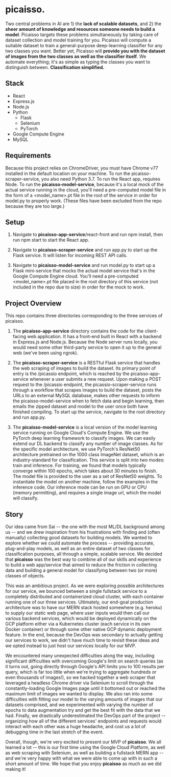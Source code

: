 # picaisso.
Two central problems in AI are 1) the **lack of scalable datasets**, and 2) the **sheer amount of knowledge and resources someone needs to build a model**. Picaisso targets these problems simultaneously by taking care of dataset collection and model training for you. Picaisso will compute a suitable dataset to train a general-purpose deep-learning classifier for any two classes you want. Better yet, Picaisso will **provide you with the dataset of images from the two classes as well as the classifier itself**. We automate everything; it's as simple as typing the classes you want to distinguish between. **Classification simplified.**

## Stack 

* React
* Express.js 
* Node.js 
* Python 
  * Flask 
  * Selenium 
  * PyTorch 
* Google Compute Engine 
* MySQL

## Requirements 
Because this project relies on ChromeDriver, you must have Chrome v77 installed in the default location on your machine. To run the picaisso-scraper-service, you also need Python 3.7. To run the React app, requires Node. To run the **picaisso-model-service**, because it's a local mock of the actual service running in the cloud, you'll need a pre-computed model file in the form of a <model_name>.pt file in the root of the service in order for model.py to properly work. (These files have been excluded from the repo because they are too large.) 

## Setup 

1. Navigate to **picaisso-app-service**/react-front and run npm install, then run npm start to start the React app. 

2. Navigate to **picaisso-scraper-service** and run app.py to start up the Flask service. It will listen for incoming REST API calls. 

3. Navigate to **picaisso-model-service** and run model.py to start up a Flask mini-service that mocks the actual model service that's in the Google Compute Engine cloud. You'll need a pre-computed <model_name>.pt file placed in the root directory of this service (not included in the repo due to size) in order for the mock to work. 


## Project Overview
This repo contains three directories corresponding to the three services of picaisso. 

1. The **picaisso-app-service** directory contains the code for the client-facing web application. It has a front-end built in React with a backend in Express.js and Node.js. Because the Node server runs locally, you would need some other third-party service to open it up to the general web (we've been using ngrok). 

2. The **picaisso-scraper-service** is a RESTful Flask service that handles the web scraping of images to build the dataset. Its primary point of entry is the /picassio endpoint, which is reached by the picaisso-app-service whenever a user submits a new request. Upon making a POST request to the /picassio endpoint, the picassio-scraper-service runs through a workflow that scrapes images to build the dataset, posts the URLs to an external MySQL database, makes other requests to inform the picaisso-model-service when to fetch data and begin learning, then emails the zipped dataset and model to the user once both have finished compiling. To start up the service, navigate to the root directory and run app.py.

3. The **picaisso-model-service** is a local version of the model learning service running on Google Cloud's Compute Engine. We use the PyTorch deep learning framework to classify images. We can easily extend our DL backend to classify any number of image classes. As for the specific model architecture, we use PyTorch's ResNet50 architecture pretrained on the 1000 class ImageNet dataset, which is an industry-standard for classification. This service is split into two modes: train and inference. For training, we found that models typically converge within 100 epochs, which takes about 30 minutes to finish. The model file is provided to the user as a set of ResNet50 weights. To instantiate the model on another machine, follow the examples in the inference code. Our inference mode can be run on GPU or CPU (memory permitting), and requires a single image url, which the model will classify.

## Story 
Our idea came from Sai -- the one with the most ML/DL background among us -- and we drew inspiration from his frustrations with finding and (often manually) collecting good datasets for building models. We wanted to explore whether we could automate the process -- providing accurate, plug-and-play models, as well as an entire dataset of two classes for classification purposes, all through a simple, scalable service. We decided that **picaisso** was the best way to combine all of our skills and experience to build a web app/service that aimed to reduce the friction in collecting data and building a general model for classifying between two (or more) classes of objects. 

This was an ambitious project. As we were exploring possible architectures for our service, we bounced between a single fullstack service to a completely distributed and containerized cloud cluster, with each container running one of our three services. Ultimately, our end-goal production architecture was to have our MERN stack hosted somewhere (e.g. heroku) to supply our static web page, where user inputs would then call our various backend services, which would be deployed dynamically on the GCP platform either via a Kubernetes cluster (each service in its own Docker container) or through some other native GCP dynamic deployment feature. In the end, because the DevOps was secondary to actually getting our services to work, we didn't have much time to revisit these ideas and we opted instead to just host our services locally for our MVP. 

We encountered many unexpected difficulties along the way, including significant difficulties with overcoming Google's limit on search queries (as it turns out, going directly through Google's API limits you to 100 results per query, which is far too little when we're trying to aggregate hundreds or even thousands of images!), so we hacked together a web scraper that leveraged a headless Chrome driver via Selenium to scroll through the constantly-loading Google Images page until it bottomed out or reached the maximum limit of images we wanted to display. We also ran into some difficulties with fitting our model to the varying amounts of images that our datasets comprised, and we experimented with varying the number of epochs to data augmentation try and get the best fit with the data that we had. Finally, we drastically underestimated the DevOps part of the project -- organizing how all of the different services' endpoints and requests would interact with each other was a huge headache, and cost us a lot of debugging time in the last stretch of the event. 

Overall, though, we're very excited to present our MVP of **picaisso**. We all learned a lot -- this is our first time using the Google Cloud Platform, as well as web scraping with Selenium, as well as building a fullstack MERN app -- and we're very happy with what we were able to come up with in such a short amount of time. We hope that you enjoy **picaisso** as much as we did making it! 
